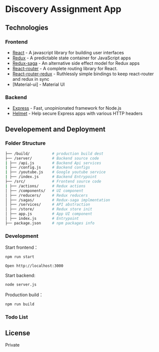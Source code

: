 # Discovery Assignment App

## Technologies

### Frontend

* [React] - A javascript library for building user interfaces
* [Redux] - A predictable state container for JavaScript apps
* [Redux-saga] - An alternative side effect model for Redux apps
* [React-router] - A complete routing library for React.
* [React-router-redux] - Ruthlessly simple bindings to keep react-router and redux in sync
* [Material-ui] - Material UI

### Backend

* [Express] - Fast, unopinionated framework for Node.js
* [Helmet] - Help secure Express apps with various HTTP headers


## Developement and Deployment

### Folder Structure

```bash
├── /build/          # production build dest
├── /server/         # Backend source code
| ├── /api.js        # Backend Api services
| ├── /config.js     # Backend configs
| ├── /youtube.js    # Google youtube service
| ├── /index.js      # Backend Entrypoint
├── /src/            # Frontend source code
| ├── /actions/      # Redux actions
│ ├── /components/   # UI component
│ ├── /reducers/     # Redux reducers
│ ├── /sagas/        # Redux-saga implmentation
│ ├── /services/     # API abstraction
│ ├── /store/        # Redux store init
│ ├── app.js         # App UI component
│ ├── index.js       # Entrypoint
├── package.json     # npm packages info

```

### Development

Start frontend：

```bash
npm run start

Open http://localhost:3000
```

Start backend:
```bash
node server.js
```

Production build：

```bash
npm run build
```

### Todo List





License
----

Private


[//]: # (These are reference links used in the body of this note and get stripped out when the markdown processor does its job. There is no need to format nicely because it shouldn't be seen. Thanks SO - http://stackoverflow.com/questions/4823468/store-comments-in-markdown-syntax)


   [React]: <https://facebook.github.io/react/index.html>
   [Redux]: <https://github.com/reactjs/redux>
   [Redux-saga]: <https://github.com/redux-saga/redux-saga>
   [React-router]: <https://github.com/reacttraining/react-router>
   [React-router-redux]: <https://github.com/reactjs/react-router-redux>
   [Express]: <https://expressjs.com/>
   [Helmet]: <https://github.com/helmetjs/helmet>
